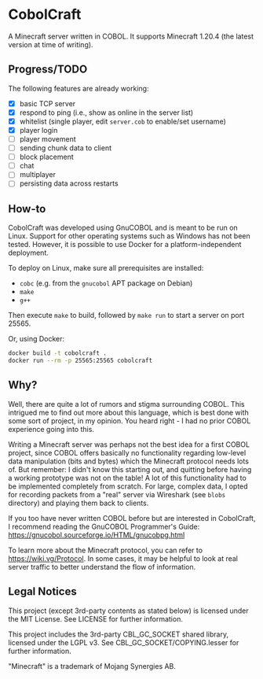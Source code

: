 # CobolCraft

A Minecraft server written in COBOL. It supports Minecraft 1.20.4 (the latest version at time of writing).

## Progress/TODO

The following features are already working:

- [X] basic TCP server
- [X] respond to ping (i.e., show as online in the server list)
- [X] whitelist (single player, edit `server.cob` to enable/set username)
- [X] player login
- [ ] player movement
- [ ] sending chunk data to client
- [ ] block placement
- [ ] chat
- [ ] multiplayer
- [ ] persisting data across restarts

## How-to

CobolCraft was developed using GnuCOBOL and is meant to be run on Linux.
Support for other operating systems such as Windows has not been tested.
However, it is possible to use Docker for a platform-independent deployment.

To deploy on Linux, make sure all prerequisites are installed:

* `cobc` (e.g. from the `gnucobol` APT package on Debian)
* `make`
* `g++`

Then execute `make` to build, followed by `make run` to start a server on port 25565.

Or, using Docker:

```sh
docker build -t cobolcraft .
docker run --rm -p 25565:25565 cobolcraft
```

## Why?

Well, there are quite a lot of rumors and stigma surrounding COBOL.
This intrigued me to find out more about this language, which is best done with some sort of project, in my opinion.
You heard right - I had no prior COBOL experience going into this.

Writing a Minecraft server was perhaps not the best idea for a first COBOL project, since COBOL offers basically
no functionality regarding low-level data manipulation (bits and bytes) which the Minecraft protocol needs lots of.
But remember: I didn't know this starting out, and quitting before having a working prototype was not on the table!
A lot of this functionality had to be implemented completely from scratch.
For large, complex data, I opted for recording packets from a "real" server via Wireshark (see `blobs` directory) and
playing them back to clients.

If you too have never written COBOL before but are interested in CobolCraft, I recommend reading the GnuCOBOL
Programmer's Guide:
https://gnucobol.sourceforge.io/HTML/gnucobpg.html

To learn more about the Minecraft protocol, you can refer to https://wiki.vg/Protocol.
In some cases, it may be helpful to look at real server traffic to better understand the flow of information.

## Legal Notices

This project (except 3rd-party contents as stated below) is licensed under the MIT License.
See LICENSE for further information.

This project includes the 3rd-party CBL_GC_SOCKET shared library, licensed under the LGPL v3.
See CBL_GC_SOCKET/COPYING.lesser for further information.

"Minecraft" is a trademark of Mojang Synergies AB.
